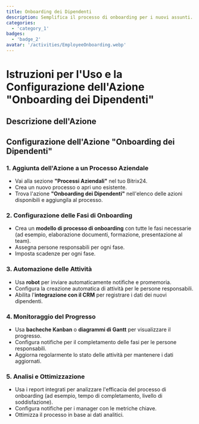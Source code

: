 ```yaml
---
title: Onboarding dei Dipendenti
description: Semplifica il processo di onboarding per i nuovi assunti.
categories: 
  - 'category_1'
badges: 
  - 'badge_2'
avatar: '/activities/EmployeeOnboarding.webp'
---
```

# Istruzioni per l'Uso e la Configurazione dell'Azione "Onboarding dei Dipendenti"

## Descrizione dell'Azione

## **Configurazione dell'Azione "Onboarding dei Dipendenti"**

### 1. Aggiunta dell'Azione a un Processo Aziendale
- Vai alla sezione **"Processi Aziendali"** nel tuo Bitrix24.
- Crea un nuovo processo o apri uno esistente.
- Trova l'azione **"Onboarding dei Dipendenti"** nell'elenco delle azioni disponibili e aggiungila al processo.

### 2. Configurazione delle Fasi di Onboarding
- Crea un **modello di processo di onboarding** con tutte le fasi necessarie (ad esempio, elaborazione documenti, formazione, presentazione al team).
- Assegna persone responsabili per ogni fase.
- Imposta scadenze per ogni fase.

### 3. Automazione delle Attività
- Usa **robot** per inviare automaticamente notifiche e promemoria.
- Configura la creazione automatica di attività per le persone responsabili.
- Abilita l'**integrazione con il CRM** per registrare i dati dei nuovi dipendenti.

### 4. Monitoraggio del Progresso
- Usa **bacheche Kanban** o **diagrammi di Gantt** per visualizzare il progresso.
- Configura notifiche per il completamento delle fasi per le persone responsabili.
- Aggiorna regolarmente lo stato delle attività per mantenere i dati aggiornati.

### 5. Analisi e Ottimizzazione
- Usa i report integrati per analizzare l'efficacia del processo di onboarding (ad esempio, tempo di completamento, livello di soddisfazione).
- Configura notifiche per i manager con le metriche chiave.
- Ottimizza il processo in base ai dati analitici.
